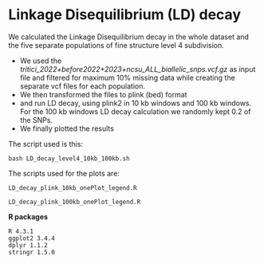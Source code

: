 # Linkage Disequilibrium (LD) decay

We calculated the Linkage Disequilibrium decay in the whole dataset and the five separate populations of fine structure level 4 subdivision.
- We used the *tritici_2022+before2022+2023+ncsu_ALL_biallelic_snps.vcf.gz* as input file and filtered for maximum 10% missing data while creating the separate vcf files for each population.
- We then transformed the files to plink (bed) format 
- and run LD decay, using plink2 in 10 kb windows and 100 kb windows. For the 100 kb windows LD decay calculation we randomly kept 0.2 of the SNPs.
- We finally plotted the results

The script used is this:
```
bash LD_decay_level4_10kb_100kb.sh
```

The scripts used for the plots are:
```
LD_decay_plink_10kb_onePlot_legend.R

LD_decay_plink_100kb_onePlot_legend.R
```

**R packages**
```
R 4.3.1
ggplot2 3.4.4
dplyr 1.1.2
stringr 1.5.0
```
